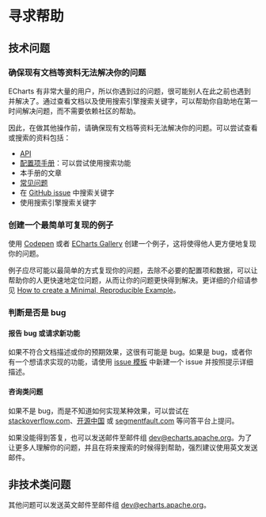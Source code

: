 # 寻求帮助

## 技术问题

### 确保现有文档等资料无法解决你的问题

ECharts 有非常大量的用户，所以你遇到过的问题，很可能别人在此之前也遇到并解决了。通过查看文档以及使用搜索引擎搜索关键字，可以帮助你自助地在第一时间解决问题，而不需要依赖社区的帮助。

因此，在做其他操作前，请确保现有文档等资料无法解决你的问题。可以尝试查看或搜索的资料包括：

- [API](${mainSitePath}/api.html)
- [配置项手册](${mainSitePath}/option.html)：可以尝试使用搜索功能
- 本手册的文章
- [常见问题](${mainSitePath}/faq.html)
- 在 [GitHub issue](https://github.com/apache/echarts/issues) 中搜索关键字
- 使用搜索引擎搜索关键字


### 创建一个最简单可复现的例子

使用 [Codepen](https://codepen.io/Ovilia/pen/dyYWXWM) 或者 [ECharts Gallery](https://gallery.echartsjs.com/editor.html) 创建一个例子，这将使得他人更方便地复现你的问题。

例子应尽可能以最简单的方式复现你的问题，去除不必要的配置项和数据，可以让帮助你的人更快速地定位问题，从而让你的问题更快得到解决。更详细的介绍请参见 [How to create a Minimal, Reproducible Example](https://stackoverflow.com/help/minimal-reproducible-example)。


### 判断是否是 bug

#### 报告 bug 或请求新功能

如果不符合文档描述或你的预期效果，这很有可能是 bug。如果是 bug，或者你有一个想请求实现的功能，请使用 [issue 模板](https://ecomfe.github.io/echarts-issue-helper/) 中新建一个 issue 并按照提示详细描述。

#### 咨询类问题

如果不是 bug，而是不知道如何实现某种效果，可以尝试在 <a href="https://stackoverflow.com">stackoverflow.com</a>、<a href="https://www.oschina.net/question/tag/echarts">开源中国</a> 或 <a href="https://segmentfault.com/t/echarts">segmentfault.com</a> 等问答平台上提问。

如果没能得到答复，也可以发送邮件至邮件组 [dev@echarts.apache.org](mailto:dev@echarts.apache.org)。为了让更多人理解你的问题，并且在将来搜索的时候得到帮助，强烈建议使用英文发送邮件。


## 非技术类问题

其他问题可以发送英文邮件至邮件组 [dev@echarts.apache.org](mailto:dev@echarts.apache.org)。
